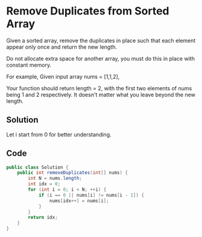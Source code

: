 # Remove Duplicates from Sorted Array

Given a sorted array, remove the duplicates in place such that each element appear only once and return the new length.

Do not allocate extra space for another array, you must do this in place with constant memory.

For example,
Given input array nums = [1,1,2],

Your function should return length = 2, with the first two elements of nums being 1 and 2 respectively. It doesn't matter what you leave beyond the new length.

## Solution

Let i start from 0 for better understanding.

## Code

```java
public class Solution {
    public int removeDuplicates(int[] nums) {
        int N = nums.length;
        int idx = 0;
        for (int i = 0; i < N; ++i) {
            if (i == 0 || nums[i] != nums[i - 1]) {
                nums[idx++] = nums[i];
            }
        }
        return idx;
    }
}
```

